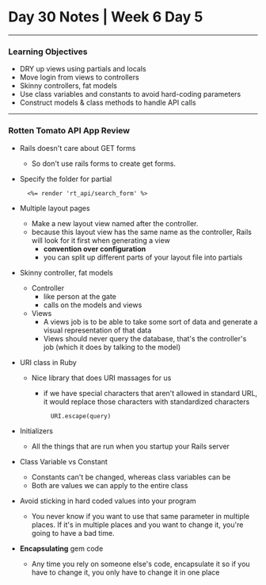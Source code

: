 # Day 30 Notes | Week 6 Day 5

---

### Learning Objectives

* DRY up views using partials and locals
* Move login from views to controllers
* Skinny controllers, fat models
* Use class variables and constants to avoid hard-coding parameters
* Construct models & class methods to handle API calls

---

### Rotten Tomato API App Review

* Rails doesn't care about GET forms
	* So don't use rails forms to create get forms.
* Specify the folder for partial

		<%= render 'rt_api/search_form' %>
		
* Multiple layout pages
	* Make a new layout view named after the controller. 
	* because this layout view has the same name as the controller, Rails will look for it first when generating a view
		* **convention over configuration**
		* you can split up different parts of your layout file into partials
* Skinny controller, fat models
	* Controller
		* like person at the gate
		* calls on the models and views
	* Views
		* A views job is to be able to take some sort of data and generate a visual representation of that data
		* Views should never query the database, that's the controller's job (which it does by talking to the model)
* URI class in Ruby
	* Nice library that does URI massages for us
		* if we have special characters that aren't allowed in standard URL, it would replace those characters with standardized characters
		
				URI.escape(query)
				
* Initializers
	* All the things that are run when you startup your Rails server
* Class Variable vs Constant
	* Constants can't be changed, whereas class variables can be
	* Both are values we can apply to the entire class
* Avoid sticking in hard coded values into your program
	* You never know if you want to use that same parameter in multiple places. If it's in multiple places and you want to change it, you're going to have a bad time.
* **Encapsulating** gem code
	* Any time you rely on someone else's code, encapsulate it so if you have to change it, you only have to change it in one place